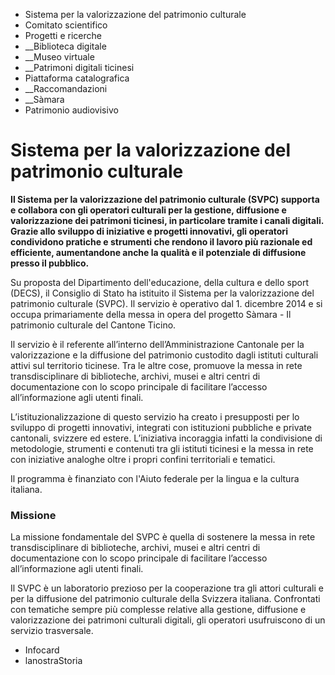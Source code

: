   * Sistema per la valorizzazione del patrimonio culturale
  * Comitato scientifico
  * Progetti e ricerche
  *  __Biblioteca digitale
  *  __Museo virtuale
  *  __Patrimoni digitali ticinesi
  * Piattaforma catalografica
  *  __Raccomandazioni
  *  __Sàmara
  * Patrimonio audiovisivo

#  Sistema per la valorizzazione del patrimonio culturale

**Il Sistema per la valorizzazione del patrimonio culturale (SVPC) supporta e
collabora con gli operatori culturali per la gestione, diffusione e
valorizzazione dei patrimoni ticinesi, in particolare tramite i canali
digitali. Grazie allo sviluppo di iniziative e progetti innovativi, gli
operatori condividono pratiche e strumenti che rendono il lavoro più razionale
ed efficiente, aumentandone anche la qualità e il potenziale di diffusione
presso il pubblico.**

Su proposta del Dipartimento dell'educazione, della cultura e dello sport
(DECS), il Consiglio di Stato ha istituito il Sistema per la valorizzazione
del patrimonio culturale (SVPC). Il servizio è operativo dal 1. dicembre 2014
e si occupa primariamente della messa in opera del progetto Sàmara - Il
patrimonio culturale del Cantone Ticino.

Il servizio è il referente all’interno dell’Amministrazione Cantonale per la
valorizzazione e la diffusione del patrimonio custodito dagli istituti
culturali attivi sul territorio ticinese. Tra le altre cose, promuove la messa
in rete transdisciplinare di biblioteche, archivi, musei e altri centri di
documentazione con lo scopo principale di facilitare l’accesso
all’informazione agli utenti finali.

L’istituzionalizzazione di questo servizio ha creato i presupposti per lo
sviluppo di progetti innovativi, integrati con istituzioni pubbliche e private
cantonali, svizzere ed estere. L’iniziativa incoraggia infatti la condivisione
di metodologie, strumenti e contenuti tra gli istituti ticinesi e la messa in
rete con iniziative analoghe oltre i propri confini territoriali e tematici.

Il programma è finanziato con l'Aiuto federale per la lingua e la cultura
italiana.

###  Missione

La missione fondamentale del SVPC è quella di sostenere la messa in rete
transdisciplinare di biblioteche, archivi, musei e altri centri di
documentazione con lo scopo principale di facilitare l’accesso
all’informazione agli utenti finali.

Il SVPC è un laboratorio prezioso per la cooperazione tra gli attori culturali
e per la diffusione del patrimonio culturale della Svizzera italiana.
Confrontati con tematiche sempre più complesse relative alla gestione,
diffusione e valorizzazione dei patrimoni culturali digitali, gli operatori
usufruiscono di un servizio trasversale.

  * Infocard
  * lanostraStoria

